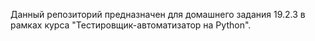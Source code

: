 Данный репозиторий предназначен для домашнего задания 19.2.3 в рамках курса "Тестировщик-автоматизатор на Python".
